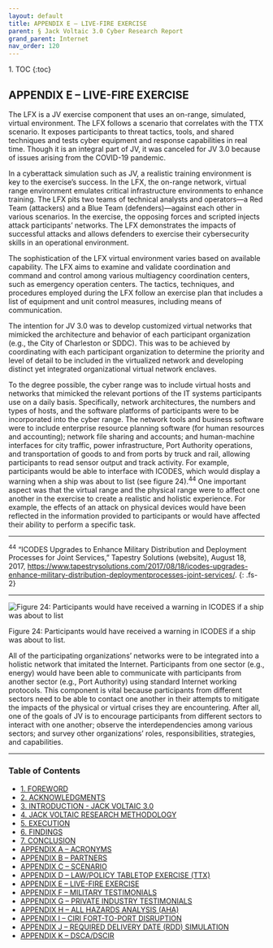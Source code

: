 ```yaml
---
layout: default
title: APPENDIX E – LIVE-FIRE EXERCISE    
parent: § Jack Voltaic 3.0 Cyber Research Report 
grand_parent: Internet
nav_order: 120 
---
```

<style>
.dont-break-out {
  /* These are technically the same, but use both */
  overflow-wrap: break-word;
  word-wrap: break-word;

  -ms-word-break: break-all;
  /* This is the dangerous one in WebKit, as it breaks things wherever */
  word-break: break-all;
  /* Instead use this non-standard one: */
  word-break: break-word;
}
</style>

<div class="dont-break-out" markdown="1">
1. TOC
{:toc}

## APPENDIX E – LIVE-FIRE EXERCISE
The LFX is a JV exercise component that uses an on-range, simulated, virtual environment. The LFX follows a scenario that correlates with the TTX scenario. It exposes participants to threat tactics, tools, and shared techniques and tests cyber equipment and response capabilities in real time. Though it is an integral part of JV, it was canceled for JV 3.0 because of issues arising from the COVID-19 pandemic.

In a cyberattack simulation such as JV, a realistic training environment is key to the exercise’s success. In the LFX, the on-range network, virtual range environment emulates critical infrastructure environments to enhance training. The LFX pits two teams of technical analysts and operators—a Red Team (attackers) and a Blue Team (defenders)—against each other in various scenarios. In the exercise, the opposing forces and scripted injects attack participants’ networks. The LFX demonstrates the impacts of successful attacks and allows defenders to exercise their cybersecurity skills in an operational environment.

The sophistication of the LFX virtual environment varies based on available capability. The LFX aims to examine and validate coordination and command and control among various multiagency coordination centers, such as emergency operation centers. The tactics, techniques, and procedures employed during the LFX follow an exercise plan that includes a list of equipment and unit control measures, including means of communication.

The intention for JV 3.0 was to develop customized virtual networks that mimicked the architecture and behavior of each participant organization (e.g., the City of Charleston or SDDC). This was to be achieved by coordinating with each participant organization to determine the priority and level of detail to be included in the virtualized network and developing distinct yet integrated organizational virtual network enclaves.

To the degree possible, the cyber range was to include virtual hosts and networks that mimicked the relevant portions of the IT systems participants use on a daily basis. Specifically, network architectures, the numbers and types of hosts, and the software platforms of participants were to be incorporated into the cyber range. The network tools and business software were to include enterprise resource planning software (for human resources and accounting); network file sharing and accounts; and human-machine interfaces for city traffic, power infrastructure, Port Authority operations, and transportation of goods to and from ports by truck and rail, allowing participants to read sensor output and track activity. For example, participants would be able to interface with ICODES, which would display a warning when a ship was about to list (see figure 24).<sup>44</sup> One important aspect was that the virtual range and the physical range were to affect one another in the exercise to create a realistic and holistic experience. For example, the effects of an attack on physical devices would have been reflected in the information provided to participants or would have affected their ability to perform a specific task.

***
<sup>44</sup> “ICODES Upgrades to Enhance Military Distribution and Deployment Processes for Joint Services,” Tapestry Solutions (website), August 18, 2017, https://www.tapestrysolutions.com/2017/08/18/icodes-upgrades-enhance-military-distribution-deploymentprocesses-joint-services/.
{: .fs-2}
***

![Figure 24: Participants would have received a warning in ICODES if a ship was about to list](https://statics.bsafes.com/images/papers/jack-voltaic-3-0-cyber-research-report-fig-23.png)

Figure 24: Participants would have received a warning in ICODES if a ship was about to list.

All of the participating organizations’ networks were to be integrated into a holistic network that imitated the Internet. Participants from one sector (e.g., energy) would have been able to communicate with participants from another sector (e.g., Port Authority) using standard Internet working protocols. This component is vital because participants from different sectors need to be able to contact one another in their attempts to mitigate the impacts of the physical or virtual crises they are encountering. After all, one of the goals of JV is to encourage participants from different sectors to interact with one another; observe the interdependencies among various sectors; and survey other organizations’ roles, responsibilities, strategies, and capabilities.

***

### Table of Contents

<ul><li> <a href="/docs/internet/jack-voltaic-3-0-cyber-research-report-1/">1. FOREWORD</a></li><li> <a href="/docs/internet/jack-voltaic-3-0-cyber-research-report-2/">2. ACKNOWLEDGMENTS</a></li><li> <a href="/docs/internet/jack-voltaic-3-0-cyber-research-report-3/">3. INTRODUCTION - JACK VOLTAIC 3.0</a></li><li> <a href="/docs/internet/jack-voltaic-3-0-cyber-research-report-4/">4. JACK VOLTAIC RESEARCH METHODOLOGY</a></li><li> <a href="/docs/internet/jack-voltaic-3-0-cyber-research-report-5/">5. EXECUTION</a></li><li> <a href="/docs/internet/jack-voltaic-3-0-cyber-research-report-6/">6. FINDINGS</a></li><li> <a href="/docs/internet/jack-voltaic-3-0-cyber-research-report-7/">7. CONCLUSION</a></li><li> <a href="/docs/internet/jack-voltaic-3-0-cyber-research-report-8/">APPENDIX A – ACRONYMS</a></li><li> <a href="/docs/internet/jack-voltaic-3-0-cyber-research-report-9/">APPENDIX B – PARTNERS</a></li><li> <a href="/docs/internet/jack-voltaic-3-0-cyber-research-report-10/">APPENDIX C – SCENARIO</a></li><li> <a href="/docs/internet/jack-voltaic-3-0-cyber-research-report-11/">APPENDIX D – LAW/POLICY TABLETOP EXERCISE (TTX)</a></li><li> <a href="/docs/internet/jack-voltaic-3-0-cyber-research-report-12/">APPENDIX E – LIVE-FIRE EXERCISE</a></li><li> <a href="/docs/internet/jack-voltaic-3-0-cyber-research-report-13/">APPENDIX F – MILITARY TESTIMONIALS</a></li><li> <a href="/docs/internet/jack-voltaic-3-0-cyber-research-report-14/">APPENDIX G – PRIVATE INDUSTRY TESTIMONIALS</a></li><li> <a href="/docs/internet/jack-voltaic-3-0-cyber-research-report-15/">APPENDIX H – ALL HAZARDS ANALYSIS (AHA)</a></li><li> <a href="/docs/internet/jack-voltaic-3-0-cyber-research-report-16/">APPENDIX I – CIRI FORT-TO-PORT DISRUPTION</a></li><li> <a href="/docs/internet/jack-voltaic-3-0-cyber-research-report-17/">APPENDIX J – REQUIRED DELIVERY DATE (RDD) SIMULATION</a></li><li> <a href="/docs/internet/jack-voltaic-3-0-cyber-research-report-18/">APPENDIX K – DSCA/DSCIR</a></li></ul>

</div>

